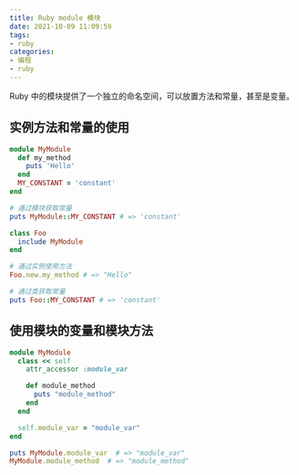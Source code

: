 ```yaml
---
title: Ruby module 模块
date: 2021-10-09 11:09:59
tags:
- ruby
categories:
- 编程
- ruby
---
```


Ruby 中的模块提供了一个独立的命名空间，可以放置方法和常量，甚至是变量。

## 实例方法和常量的使用

```rb
module MyModule
  def my_method
    puts 'Hello'
  end
  MY_CONSTANT = 'constant'
end

# 通过模块获取常量
puts MyModule::MY_CONSTANT # => 'constant'

class Foo
  include MyModule
end

# 通过实例使用方法
Foo.new.my_method # => "Hello"

# 通过类获取常量
puts Foo::MY_CONSTANT # => 'constant'
```

## 使用模块的变量和模块方法

```rb
module MyModule
  class << self
    attr_accessor :module_var

    def module_method
      puts "module_method"
    end
  end

  self.module_var = "module_var"
end

puts MyModule.module_var  # => "module_var"
MyModule.module_method  # => "module_method"
```


